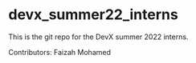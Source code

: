 # devx_summer22_interns
This is the git repo for the DevX summer 2022 interns.

Contributors: 
Faizah Mohamed